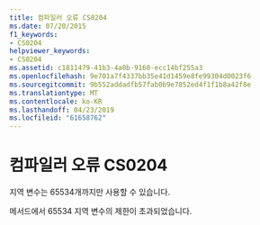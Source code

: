 ```yaml
---
title: 컴파일러 오류 CS0204
ms.date: 07/20/2015
f1_keywords:
- CS0204
helpviewer_keywords:
- CS0204
ms.assetid: c1811479-41b3-4a0b-9160-ecc14bf255a3
ms.openlocfilehash: 9e701a7f4337bb35e41d1459e8fe99304d0023f6
ms.sourcegitcommit: 9b552addadfb57fab0b9e7852ed4f1f1b8a42f8e
ms.translationtype: MT
ms.contentlocale: ko-KR
ms.lasthandoff: 04/23/2019
ms.locfileid: "61658762"
---
```

# <a name="compiler-error-cs0204"></a>컴파일러 오류 CS0204
지역 변수는 65534개까지만 사용할 수 있습니다.  
  
 메서드에서 65534 지역 변수의 제한이 초과되었습니다.
